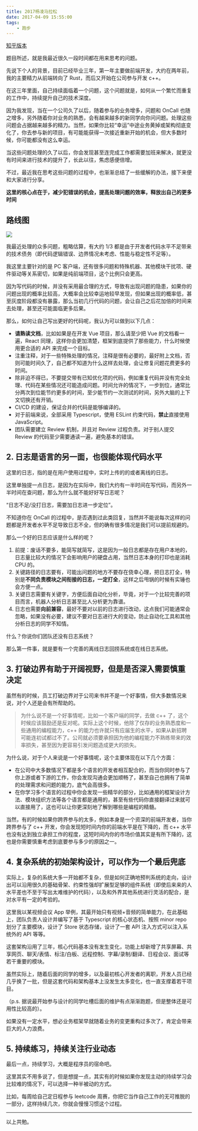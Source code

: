 ```yaml
---
title: 2017杨凌马拉松
date: 2017-04-09 15:55:00
tags:
    - 跑步
---
```

[知乎版本](https://zhuanlan.zhihu.com/p/395177123)

题目所述，就是我最近很久一段时间都在用来思考的问题。

先说下个人的背景，目前已经毕业三年，第一年主要做前端开发，大约在两年前，我的主要精力从前端转向了 Rust，而后又开始在公司参与开发 c++。

在这三年里面，自己持续面临着一个问题，这个问题就是，如何从一个繁忙而重复的工作中，持续提升自己的技术深度。

因为我发现，当在一个公司久了以后，随着参与的业务增多，问题和 OnCall 也随之增多，另外随着你对业务的熟悉，会有越来越多的新同学向你问问题。处理这些问题会占据越来越多的精力。当然，如果你比较“幸运”中途业务黄掉或架构彻底变化了，你去参与新的项目，有可能能获得一次接近重新开始的机会，但大多数时候，你可能都没有这么幸运。

当这些问题处理的久了以后，你会发现甚至连完成工作都需要加班来解决，就更没有时间来进行技术的提升了，长此以往，焦虑感便倍增。

不过，最近我在思考这些问题的过程中，也渐渐总结了一些缓解的办法，接下来便和大家进行分享。

**这里的核心点在于，减少犯错误的机会，提高处理问题的效率，释放出自己的更多时间**

## 路线图

![](/img/paobu/2017-04-09/4-1.jpg)




我最近处理的众多问题，粗略估算，有大约 1/3 都是由于开发者代码水平不足带来的技术债务（即代码逻辑错误、边界情况未考虑、性能与稳定性不足等）。

我这里主要针对的是 PC 客户端，还有很多问题和特殊机器、其他模块干扰项、硬件驱动等关系密切，如果是纯前端项目，这个比例只会更高。

因为写代码的时候，并没有采用最合理的方式，导致有出现问题的隐患，如果你的问题出现的概率比较高，大概率会比较幸运地较早发现，但如果出现的概率低，甚至灰度阶段都没有暴露，那么当初几行代码的问题，会让自己之后花加倍的时间来去处理，甚至还可能面临更多后果。

那么，如何让自己写出更好的代码呢，我认为可以做到以下几点：

* **请熟读文档**，比如如果是在开发 Vue 项目，那么请至少把 Vue 的文档看一遍，React 同理，这样你会更加清楚，框架到底提供了那些能力，什么时候使用更合适的 API 来完成一个目标。
* 注重注释，对于一些特殊处理的情况，注释是很有必要的，最好附上文档，否则可能时间久了，自己都不知道为什么这样去处理，会让修复问题花费更多的时间。
* 除非迫不得已，不要提交带有已知优化项的代码，例如重复代码并没有完全处理、代码在某些情况还可能造成问题。时间允许的情况下，一步到位，通常比分两次到位能节约更多的时间，至少能节约一次测试的时间，另外大脑的上下文切换还有开销。
* CI/CD 的建设，保证合并的代码是能够编译的。
* 对于前端来说，全部采用 Typescript，使用 ESLint 约束代码，**禁止**直接使用 JavaScript。
* 团队需要建立 Review 机制，并且对 Review 过程负责。对于别人提交 Review 的代码至少需要通读一遍，避免基本的错误。

## 2. 日志是语言的另一面，也很能体现代码水平

这里的日志，指的是在用户使用过程中，实时上传的的或者离线的日志。

这里单独提一点日志，是因为在实际中，我们大约有一半时间在写代码，而另外一半时间在查问题，那么为什么就不能好好写日志呢？

“日志不足/没打日志，需要加日志进一步定位”。

不知道你在 OnCall 的过程中，是否遇到过此类回复，当然并不能说每次这样的问题都是开发者水平不足导致日志不全，但的确有很多情况是我们可以提前规避的。

那么一个好的日志应该是什么样的呢？

1. 前提：废话不要多，能简写就简写，这是因为一般日志都是存在用户本地的，日志量比较大的情况下会影响用户的硬盘占用，当然日志本身的打印也是消耗 CPU 的。
2. 关键路径的日志要有，可能出问题的地方不要存在侥幸心理，把日志打全，特别是**不同负责模块之间衔接的日志，一定打全**，这样之后甩锅的时候有实锤也会方便一点。
3. 关键日志需要有关键字，方便后面自动化分析，毕竟，对于一个比较完善的项目而言，机器人分析日志甚至比人分析更为靠谱。
4. 日志也需要**向前兼容**，最好不要对以前的日志进行改动，这点我们可能通常会忽略，如果没有必要，建议不要对日志进行大的变动，防止自动化工具和其他分析日志的同学不知情。

什么？你说你们团队还没有日志系统？

那么第一件事，就是要有一个完善的离线日志回捞系统或在线日志系统。

## 3. 打破边界有助于开阔视野，但是是否深入需要慎重决定

虽然有的时候，员工打破边界对于公司来书并不是一个好事情，但大多数情况来说，对个人还是会有所帮助的。

> 为什么说不是一个好事情呢，比如一个客户端的同学，去做 c++ 了，这个时候应该鼓励还是反对呢。实际上这个时候，他除了仅存的业务熟悉度和一些通用的编程能力，c++ 的能力也许就只有应届生的水平，如果从新招聘可能连初试都过不了。公司就必须要承担因为他的编程能力不熟练带来的效率损失，甚至因为更容易引发问题造成更大的损失。

为什么说，对于个人来说是一个好事情呢，这个主要体现在以下几个方面：

* 在公司中大多数情况下都是多个语言的开发者相互配合的，而当你同时参与了你上游或者下游的工作，你会发现沟通会更加顺畅了，甚至自己也拥有了简单的处理需求和问题的能力，底气会高很多。
* 在你学习多个语言的过程中你会发现一些精华的部分，比如通用的框架设计方法、模块组织方法等各个语言都是通用的，甚至有些代码你直接翻译过来就可以直接用了，这也可以让你更深刻地了解到哪些是编程的精髓。

当然，有的时候如果你跨界参与的太多，例如本身是一个资深的前端开发者，当你跨界参与了 c++ 开发，你会发现短时间内你的前端水平是在下降的，而 c++ 水平也没有达到独立承担工作的程度，这短时间内你的市场价值其实是有所下降的，这也是你需要慎重考虑到底要参与多少的原因之一。

## 4. 复杂系统的初始架构设计，可以作为一个最后兜底

实际上，复杂的系统大多一开始都不复杂，但是如何正确地预判系统的走向，设计出可以沿用很久的基础骨架、约束性强却扩展型足够的组件系统（即使后来来的人水平差也不至于写出太难维护的代码），以及和外界其他系统进行灵活的配合，是对水平有一定的考验的。

这里我以某视频会议 App 举例，其最开始只有视频+音频的简单能力，在此基础上，团队负责人设计并编写了基于 Typescript 的核心状态机、按照 minor repo 划分了主要模块，设计了 Store 状态存储，设计了一套 API 注入方式可以注入系统外的 API 等等。

这套架构沿用了三年，核心代码基本没有发生变化，功能上却新增了共享屏幕、共享网页、聊天/表情、标注/白板、远程控制、字幕/录制/翻译、日程会议、面试等若干重要的模块。

虽然实际上，随着后面的同学的增多，以及最初核心开发者的离职，开发人员已经几乎换了一批，但是这套代码和架构基本上没发生太多变化，也一直支撑着若干项目。

（p.s. 据说最开始参与设计的同学吐槽后面的维护有点渐渐跑题，但是整体还是可用性比较高的）。

如果没有一定水平，想必业务框架早就随着业务的变更重构过多次了，肯定会带来巨大的人力浪费。

## 5. 持续练习，持续关注行业动态

最后一点，持续学习，大概是程序员的宿命吧。

这里其实不用多说了，但是想提一点，其实有的时候如果你发现主动的持续学习会比较难的情况下，可以选择一种半被动的方式。

比如，每周给自己定日程参与 leetcode 周赛，你把它当作自己工作的无可推脱的一部分，这样持续几次，你就会慢慢习惯这个过程。

---

以上共勉。

